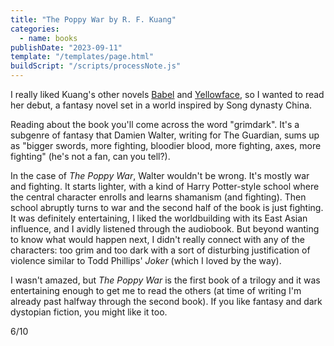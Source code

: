 ```yaml
---
title: "The Poppy War by R. F. Kuang"
categories:
  - name: books
publishDate: "2023-09-11"
template: "/templates/page.html"
buildScript: "/scripts/processNote.js"
---
```


I really liked Kuang's other novels [Babel](pages/notes/babel-by-r-f-kuang.md) and [Yellowface](pages/notes/yellowface-by-r-f-kuang.md), so I wanted to read her debut, a fantasy novel set in a world inspired by Song dynasty China.

Reading about the book you'll come across the word "grimdark". It's a subgenre of fantasy that Damien Walter, writing for The Guardian, sums up as "bigger swords, more fighting, bloodier blood, more fighting, axes, more fighting" (he's not a fan, can you tell?).

In the case of _The Poppy War_, Walter wouldn't be wrong. It's mostly war and fighting. It starts lighter, with a kind of Harry Potter-style school where the central character enrolls and learns shamanism (and fighting). Then school abruptly turns to war and the second half of the book is just fighting. It was definitely entertaining, I liked the worldbuilding with its East Asian influence, and I avidly listened through the audiobook. But beyond wanting to know what would happen next, I didn't really connect with any of the characters: too grim and too dark with a sort of disturbing justification of violence similar to Todd Phillips' _Joker_ (which I loved by the way).

I wasn't amazed, but _The Poppy War_ is the first book of a trilogy and it was entertaining enough to get me to read the others (at time of writing I'm already past halfway through the second book). If you like fantasy and dark dystopian fiction, you might like it too.

6/10
